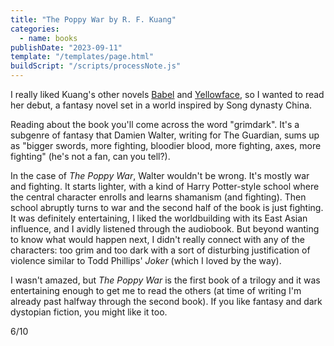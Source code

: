 ```yaml
---
title: "The Poppy War by R. F. Kuang"
categories:
  - name: books
publishDate: "2023-09-11"
template: "/templates/page.html"
buildScript: "/scripts/processNote.js"
---
```


I really liked Kuang's other novels [Babel](pages/notes/babel-by-r-f-kuang.md) and [Yellowface](pages/notes/yellowface-by-r-f-kuang.md), so I wanted to read her debut, a fantasy novel set in a world inspired by Song dynasty China.

Reading about the book you'll come across the word "grimdark". It's a subgenre of fantasy that Damien Walter, writing for The Guardian, sums up as "bigger swords, more fighting, bloodier blood, more fighting, axes, more fighting" (he's not a fan, can you tell?).

In the case of _The Poppy War_, Walter wouldn't be wrong. It's mostly war and fighting. It starts lighter, with a kind of Harry Potter-style school where the central character enrolls and learns shamanism (and fighting). Then school abruptly turns to war and the second half of the book is just fighting. It was definitely entertaining, I liked the worldbuilding with its East Asian influence, and I avidly listened through the audiobook. But beyond wanting to know what would happen next, I didn't really connect with any of the characters: too grim and too dark with a sort of disturbing justification of violence similar to Todd Phillips' _Joker_ (which I loved by the way).

I wasn't amazed, but _The Poppy War_ is the first book of a trilogy and it was entertaining enough to get me to read the others (at time of writing I'm already past halfway through the second book). If you like fantasy and dark dystopian fiction, you might like it too.

6/10
